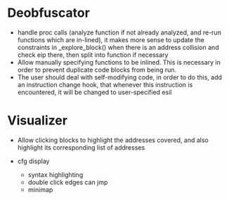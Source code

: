 # Deobfuscator
- handle proc calls (analyze function if not already analyzed, and re-run functions which are in-lined), it makes more sense to update the constraints in _explore_block() when there is an address collision and check eip there, then split into function if necessary
- Allow manually specifying functions to be inlined. This is necessary in order to prevent duplicate code blocks from being run.
- The user should deal with self-modifying code, in order to do this, add an instruction change hook, that whenever this instruction is encountered, it will be changed to user-specified esil

# Visualizer
- Allow clicking blocks to highlight the addresses covered, and also highlight its corresponding list of addresses

- cfg display
    - syntax highlighting
    - double click edges can jmp
    - minimap
